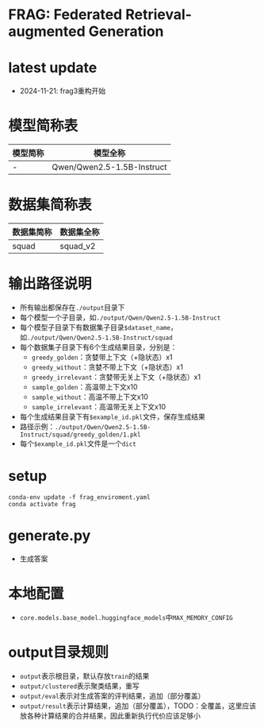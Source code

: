 # FRAG: Federated Retrieval-augmented Generation

# latest update
- 2024-11-21: frag3重构开始

# 模型简称表
| 模型简称 | 模型全称 |
| -------- | -------- |
| - | Qwen/Qwen2.5-1.5B-Instruct |

# 数据集简称表
| 数据集简称 | 数据集全称 |
| -------- | -------- |
| squad | squad_v2 |

# 输出路径说明
- 所有输出都保存在`./output`目录下
- 每个模型一个子目录，如`./output/Qwen/Qwen2.5-1.5B-Instruct`
- 每个模型子目录下有数据集子目录`$dataset_name`，如`./output/Qwen/Qwen2.5-1.5B-Instruct/squad`
- 每个数据集子目录下有6个生成结果目录，分别是：
    - `greedy_golden`：贪婪带上下文（+隐状态）x1
    - `greedy_without`：贪婪不带上下文（+隐状态）x1
    - `greedy_irrelevant`：贪婪带无关上下文（+隐状态）x1
    - `sample_golden`：高温带上下文x10
    - `sample_without`：高温不带上下文x10
    - `sample_irrelevant`：高温带无关上下文x10
- 每个生成结果目录下有`$example_id.pkl`文件，保存生成结果
- 路径示例：`./output/Qwen/Qwen2.5-1.5B-Instruct/squad/greedy_golden/1.pkl`
- 每个`$example_id.pkl`文件是一个`dict`


# setup
```shell
conda-env update -f frag_enviroment.yaml
conda activate frag
```
# generate.py
- 生成答案

# 本地配置
- `core.models.base_model.huggingface_models`中`MAX_MEMORY_CONFIG`

# output目录规则
- `output`表示根目录，默认存放`train`的结果
- `output/clustered`表示聚类结果，重写
- `output/eval`表示对生成答案的评判结果，追加（部分覆盖）
- `output/result`表示计算结果，追加（部分覆盖），TODO：全覆盖，这里应该放各种计算结果的合并结果，因此重新执行代价应该足够小